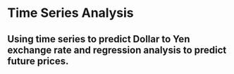 # Time Series Analysis
## Using time series to predict Dollar to Yen exchange rate and regression analysis to predict future prices.
